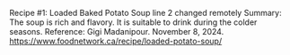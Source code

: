 Recipe #1: Loaded Baked Potato Soup
  line 2 changed remotely Summary: The soup is rich and flavory. It is suitable to drink during the colder seasons.
  Reference: Gigi Madanipour. November 8, 2024. https://www.foodnetwork.ca/recipe/loaded-potato-soup/
